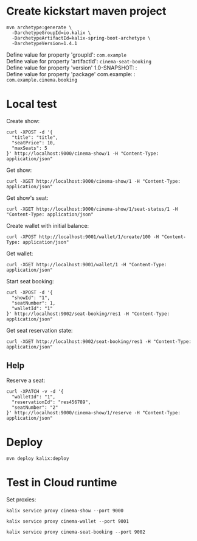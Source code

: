 # Create kickstart maven project
```
mvn archetype:generate \
  -DarchetypeGroupId=io.kalix \
  -DarchetypeArtifactId=kalix-spring-boot-archetype \
  -DarchetypeVersion=1.4.1
```
Define value for property 'groupId': `com.example`<br>
Define value for property 'artifactId': `cinema-seat-booking`<br>
Define value for property 'version' 1.0-SNAPSHOT: :<br>
Define value for property 'package' com.example: : `com.example.cinema.booking`<br>


# Local test
Create show:
```shell
curl -XPOST -d '{
  "title": "title",
  "seatPrice": 10,
  "maxSeats": 5
}' http://localhost:9000/cinema-show/1 -H "Content-Type: application/json"
```
Get show:
```shell
curl -XGET http://localhost:9000/cinema-show/1 -H "Content-Type: application/json"
```
Get show's seat:
```shell
curl -XGET http://localhost:9000/cinema-show/1/seat-status/1 -H "Content-Type: application/json"
```

Create wallet with initial balance:
```shell
curl -XPOST http://localhost:9001/wallet/1/create/100 -H "Content-Type: application/json"
```

Get wallet:
```shell
curl -XGET http://localhost:9001/wallet/1 -H "Content-Type: application/json"
```

Start seat booking:
```shell
curl -XPOST -d '{
  "showId": "1",
  "seatNumber": 1,
  "walletId": "1"
}' http://localhost:9002/seat-booking/res1 -H "Content-Type: application/json"
```
Get seat reservation state:
```shell
curl -XGET http://localhost:9002/seat-booking/res1 -H "Content-Type: application/json"
```


## Help
Reserve a seat:
```shell
curl -XPATCH -v -d '{
  "walletId": "1",
  "reservationId": "res456789",
  "seatNumber": "2"
}' http://localhost:9000/cinema-show/1/reserve -H "Content-Type: application/json"
```

# Deploy
```shell
mvn deploy kalix:deploy
```

# Test in Cloud runtime
Set proxies:
```shell
kalix service proxy cinema-show --port 9000
```
```shell
kalix service proxy cinema-wallet --port 9001
```
```shell
kalix service proxy cinema-seat-booking --port 9002
```
